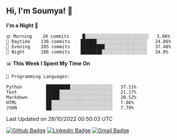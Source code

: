 ## Hi, I'm Soumya! 👋

<!--START_SECTION:waka-->
**I'm a Night 🦉** 

```text
🌞 Morning    20 commits     █░░░░░░░░░░░░░░░░░░░░░░░░   3.66% 
🌆 Daytime    136 commits    ██████░░░░░░░░░░░░░░░░░░░   24.86% 
🌃 Evening    205 commits    █████████░░░░░░░░░░░░░░░░   37.48% 
🌙 Night      186 commits    ████████░░░░░░░░░░░░░░░░░   34.0%

```


📊 **This Week I Spent My Time On** 

```text
💬 Programming Languages: 

Python         █████████░░░░░░░░░░░░░░░░   37.11% 
Text           █████░░░░░░░░░░░░░░░░░░░░   21.17% 
Markdown       █████░░░░░░░░░░░░░░░░░░░░   20.52% 
HTML           ██░░░░░░░░░░░░░░░░░░░░░░░   7.86% 
JSON           ██░░░░░░░░░░░░░░░░░░░░░░░   7.79%
```


 Last Updated on 28/10/2022 00:50:03 UTC
<!--END_SECTION:waka-->

[![Github Badge](https://img.shields.io/badge/-rubyruins-grey?style=for-the-badge&logo=github&logoColor=white&link=https://github.com/rubyruins/)](https://www.github.com/rubyruins/) 
[![Linkedin Badge](https://img.shields.io/badge/-Soumya%20Parekh-0072b1?style=for-the-badge&logo=Linkedin&logoColor=white&link=https://www.linkedin.com/in/Soumya-Parekh/)](https://www.linkedin.com/in/Soumya-Parekh/) 
[![Gmail Badge](https://img.shields.io/badge/-soumyaparekh.me@gmail.com-c14438?style=for-the-badge&logo=Gmail&logoColor=white&link=mailto:soumyaparekh.me@gmail.com)](mailto:soumyaparekh.me@gmail.com) 
